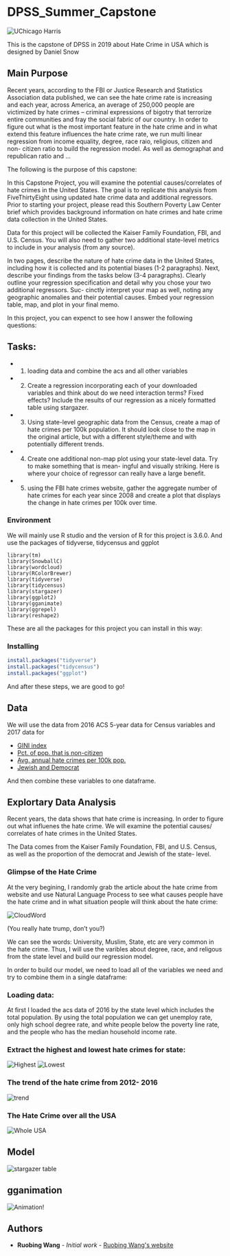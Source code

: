 # DPSS_Summer_Capstone

![UChicago Harris](https://github.com/wang8063/DPSS_Summer_Capstone/blob/master/IMAGES/DPSS.png)
  
  This is the capstone of DPSS in 2019 about Hate Crime in USA which is designed by Daniel Snow

## Main Purpose 

  Recent years, according to the FBI or Justice Research and Statistics Association data published, we can see the hate crime rate is increasing and each year, across America, an average of 250,000 people are victimized by hate crimes – criminal expressions of bigotry that terrorize entire communities and fray the social fabric of our country. In order to figure out what is the most important feature in the hate crime and in what extend this feature influences the hate crime rate, we run multi linear regression from income equality, degree, race raio, religious, citizen and non- citizen ratio to build the regression model. As well as demographat and republican ratio and ...
  
  The following is the purpose of this capstone:

  In this Capstone Project, you will examine the potential causes/correlates of hate crimes in the United States. The goal is to replicate this analysis from FiveThirtyEight using updated hate crime data and additional regressors. Prior to starting your project, please read this Southern Poverty Law Center brief which provides background information on hate crimes and hate crime data collection in the United States.
  
  Data for this project will be collected the Kaiser Family Foundation, FBI, and U.S. Census. You will also need to gather two additional state-level metrics to include in your analysis (from any source).
  
In two pages, describe the nature of hate crime data in the United States, including how it is collected and its potential biases (1-2 paragraphs). Next, describe your findings from the tasks below (3-4 paragraphs). Clearly outline your regression specification and detail why you chose your two additional regressors. Suc- cinctly interpret your map as well, noting any geographic anomalies and their potential causes. Embed your regression table, map, and plot in your final memo.

In this project, you can expenct to see how I answer the following questions:

## Tasks:

* 1. loading data and combine the acs and all other variables

* 2. Create a regression incorporating each of your downloaded variables and think about do we need interaction terms? Fixed effects? Include the results of our regression as a nicely formatted table using stargazer.

* 3. Using state-level geographic data from the Census, create a map of hate crimes per 100k population. It should look close to the map in the original article, but with a different style/theme and with potentially different trends.

* 4. Create one additional non-map plot using your state-level data. Try to make something that is mean- ingful and visually striking. Here is where your choice of regressor can really have a large benefit.

* 5. using the FBI hate crimes website, gather the aggregate number of hate crimes for each year since 2008 and create a plot that displays the change in hate crimes per 100k over time.


### Environment

We will mainly use R studio and the version of R for this project is 3.6.0. And use the packages of tidyverse, tidycensus and ggplot

```{r include=FALSE, warning=FALSE, message=FALSE}
library(tm)
library(SnowballC)
library(wordcloud)
library(RColorBrewer)
library(tidyverse)
library(tidycensus)
library(stargazer)
library(ggplot2)
library(gganimate)
library(ggrepel)
library(reshape2)
```

These are all the packages for this project you can install in this way:

### Installing

```r
install.packages("tidyverse")
install.packages("tidycensus")
install.packages("ggplot")
```

And after these steps, we are good to go!

## Data

  We will use the data from 2016 ACS 5-year data for Census variables and 2017 data for
  
  * [GINI index](https://factfinder.census.gov/bkmk/table/1.0/en/ACS/17_1YR/B19083/0100000US.04000)
  * [Pct. of pop. that is non-citizen](https://www.kff.org/a4327ef/)
  * [Avg. annual hate crimes per 100k pop.](https://ucr.fbi.gov/hate-crime/2017/topic-pages/jurisdiction)
  * [Jewish and Democrat](https://www.gallup.com/home.aspx)
  
  And then combine these variables to one dataframe.

## Explortary Data Analysis

Recent years, the data shows that hate crime is increasing. In order to figure out what influenes the hate crime. We will examine the potential causes/ correlates of hate crimes in the United States. 

The Data comes from the Kaiser Family Foundation, FBI, and U.S. Census, as well as the proportion of the democrat and Jewish of the state- level.

### Glimpse of the Hate Crime

At the very begining, I randomly grab the article about the hate crime from website and use Natural Language Process to see what causes people have the hate crime and in what situation people will think about the hate crime:

![CloudWord](https://github.com/wang8063/DPSS_Summer_Capstone/blob/master/IMAGES/WechatIMG2.jpeg)

(You really hate trump, don’t you?)

We can see the words: University, Muslim, State, etc are very common in the hate crime. Thus, I will use the varibles about degree, race, and religous from the state level and build our regression model. 

In order to build our model, we need to load all of the variables we need and try to combine them in a single dataframe:

### Loading data:

At first I loaded the acs data of 2016 by the state level which includes the total population. By using the total population we can get unemploy rate,  only high school degree rate, and white people below the poverty line rate, and the people who has the median household income rate.

### Extract the highest and lowest hate crimes for state:

![Highest](https://github.com/wang8063/DPSS_Summer_Capstone/blob/master/IMAGES/Highest%20Average%20Annual%20Hate%20Crimes.png)
![Lowest](https://github.com/wang8063/DPSS_Summer_Capstone/blob/master/IMAGES/Lowest%20Average%20Annual%20Hate%20Crimes.png)

### The trend of the hate crime from 2012- 2016

![trend](https://github.com/wang8063/DPSS_Summer_Capstone/blob/master/IMAGES/Hate%20Crime%20Changes%20by%20State(2008-2017).png)

### The Hate Crime over all the USA

![Whole USA](https://github.com/wang8063/DPSS_Summer_Capstone/blob/master/IMAGES/Hate%20Crime%20in%20USA.png)

## Model

![stargazer table]()

## gganimation

![Animation!](https://github.com/wang8063/DPSS_Summer_Capstone/blob/master/IMAGES/file17d1025388fca.gif)

## Authors

* **Ruobing Wang** - *Initial work* - [Ruobing Wang's website](https://github.com/wang8063)

